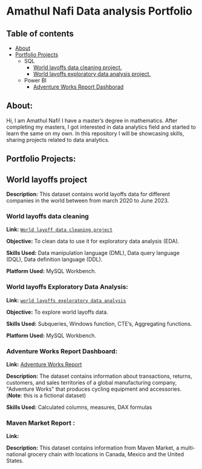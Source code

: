 # Amathul Nafi Data analysis Portfolio 
## Table of contents
 - [About](https://github.com/NafzzSkillExpressingSpace/Data-Analytics-Portfolio-projects/blob/main/README.md#about)
 - [Portfolio Projects](https://github.com/NafzzSkillExpressingSpace/Data-Analytics-Portfolio-projects/blob/main/README.md#portfolio-projects)
      - SQL
           - [World layoffs data cleaning project.](https://github.com/NafzzSkillExpressingSpace/Data-Analytics-Portfolio-projects/blob/main/README.md#world-layoffs-data-cleaning)
           - [World layoffs exploratory data analysis project.](https://github.com/NafzzSkillExpressingSpace/Data-Analytics-Portfolio-projects/blob/main/README.md#world-layoffs-exploratory-data-analysis)
      - Power BI
           - [Adventure Works Report Dashborad](https://github.com/NafzzSkillExpressingSpace/Data-Analytics-Portfolio-projects/blob/main/README.md#adventure-works-report-dashboard)

## About:

Hi, I am Amathul Nafi! I have a master’s degree in mathematics. After completing my masters, I got interested in data analytics field and started to learn the same on my own. In this repository I will be showcasing skills, sharing projects related to data analytics.

## Portfolio Projects:

## World layoffs project

**Description:** This dataset contains world layoffs data for different companies in the world between from march 2020 to June 2023.

### World layoffs data cleaning

**Link:** [`World layoff data cleaning project`](https://github.com/NafzzSkillExpressingSpace/Data-Analytics-Portfolio-projects/blob/main/world_layoffs_data_Cleaning.sql)

**Objective:** To clean data to use it for exploratory data analysis (EDA).

**Skills Used:** Data manipulation language (DML), Data query language (DQL), Data definition language (DDL).

**Platform Used:** MySQL Workbench.

### World layoffs Exploratory Data Analysis:

**Link:** [`world layoffs exploratory data analysis`](https://github.com/NafzzSkillExpressingSpace/Data-Analytics-Portfolio-projects/blob/main/world_layoffs_exp_DA.sql)

**Objective:** To explore world layoffs data.

**Skills Used:**  Subqueries, Windows function, CTE’s, Aggregating functions. 

**Platform Used:** MySQL Workbench.


### Adventure Works Report Dashboard:

**Link:** [Adventure Works Report](https://github.com/NafzzSkillExpressingSpace/Data-Analytics-Portfolio-projects/blob/main/Adventure%20works%20report.pdf)

**Description:** The dataset contains information about transactions, returns, customers, and sales territories of a global manufacturing company, "Adventure Works" that produces cycling equipment and accessories.
(**Note**: this is a fictional dataset)

**Skills Used:** Calculated columns, measures, DAX formulas

### Maven Market Report :

**Link:** 

**Description:** This dataset contains information from Maven Market, a multi-national grocery chain with locations in Canada, Mexico and the United States.

